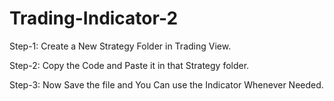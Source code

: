 # Trading-Indicator-2
Step-1:
Create a New Strategy Folder in Trading View.

Step-2:
Copy the Code and Paste it in that Strategy folder.

Step-3:
Now Save the file and You Can use the Indicator Whenever Needed.
